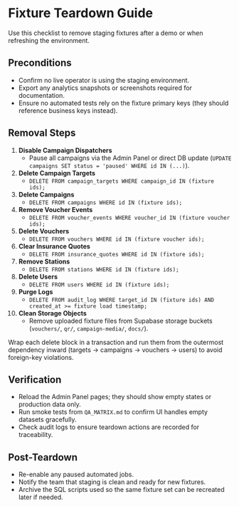 # Fixture Teardown Guide

Use this checklist to remove staging fixtures after a demo or when refreshing the environment.

## Preconditions
- Confirm no live operator is using the staging environment.
- Export any analytics snapshots or screenshots required for documentation.
- Ensure no automated tests rely on the fixture primary keys (they should reference business keys instead).

## Removal Steps
1. **Disable Campaign Dispatchers**
   - Pause all campaigns via the Admin Panel or direct DB update (`UPDATE campaigns SET status = 'paused' WHERE id IN (...)`).
2. **Delete Campaign Targets**
   - `DELETE FROM campaign_targets WHERE campaign_id IN (fixture ids);`
3. **Delete Campaigns**
   - `DELETE FROM campaigns WHERE id IN (fixture ids);`
4. **Remove Voucher Events**
   - `DELETE FROM voucher_events WHERE voucher_id IN (fixture voucher ids);`
5. **Delete Vouchers**
   - `DELETE FROM vouchers WHERE id IN (fixture voucher ids);`
6. **Clear Insurance Quotes**
   - `DELETE FROM insurance_quotes WHERE id IN (fixture ids);`
7. **Remove Stations**
   - `DELETE FROM stations WHERE id IN (fixture ids);`
8. **Delete Users**
   - `DELETE FROM users WHERE id IN (fixture ids);`
9. **Purge Logs**
   - `DELETE FROM audit_log WHERE target_id IN (fixture ids) AND created_at >= fixture load timestamp;`
10. **Clean Storage Objects**
    - Remove uploaded fixture files from Supabase storage buckets (`vouchers/`, `qr/`, `campaign-media/`, `docs/`).

Wrap each delete block in a transaction and run them from the outermost dependency inward (targets → campaigns → vouchers → users) to avoid foreign-key violations.

## Verification
- Reload the Admin Panel pages; they should show empty states or production data only.
- Run smoke tests from `QA_MATRIX.md` to confirm UI handles empty datasets gracefully.
- Check audit logs to ensure teardown actions are recorded for traceability.

## Post-Teardown
- Re-enable any paused automated jobs.
- Notify the team that staging is clean and ready for new fixtures.
- Archive the SQL scripts used so the same fixture set can be recreated later if needed.
